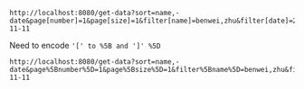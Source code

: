 ```
http://localhost:8080/get-data?sort=name,-date&page[number]=1&page[size]=1&filter[name]=benwei,zhu&filter[date]=2020-11-11
```
Need to encode ```'[' to %5B and ']' %5D```
```
http://localhost:8080/get-data?sort=name,-date&page%5Bnumber%5D=1&page%5Bsize%5D=1&filter%5Bname%5D=benwei,zhu&filter%5Bdate%5D=2020-11-11
```

